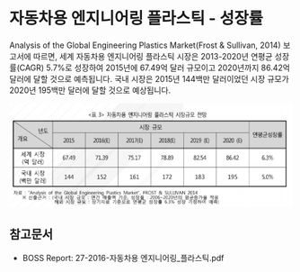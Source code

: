 # 자동차용 엔지니어링 플라스틱 - 성장률

Analysis of the Global Engineering Plastics Market(Frost & Sullivan, 2014) 보고서에 따르면, 세계 자동차용 엔지니어링 플라스틱 시장은 2013-2020년 연평균 성장률(CAGR) 5.7%로 성장하여 2015년에 67.49억 달러 규모이고 2020년까지 86.42억 달러에 달할 것으로 예측됩니다. 국내 시장은 2015년 144백만 달러이었던 시장 규모가 2020년 195백만 달러에 달할 것으로 예상됩니다.


![](./images/자동차용엔지니어링플라스틱_Q14_1_4.PNG)


## 참고문서
- BOSS Report: 27-2016-자동차용 엔지니어링_플라스틱.pdf
